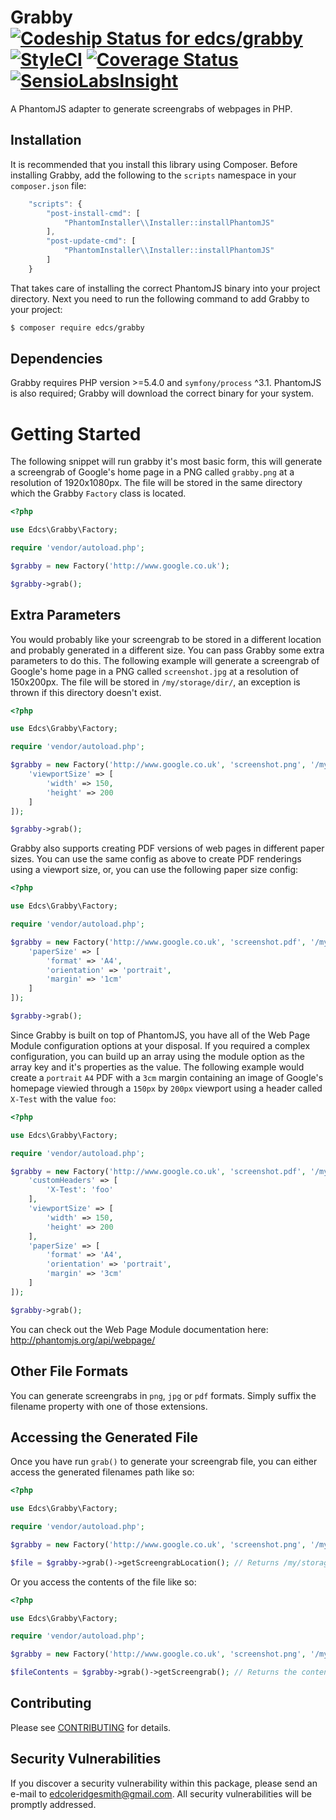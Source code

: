 # Grabby [ ![Codeship Status for edcs/grabby](https://codeship.com/projects/da4c26b0-b5f2-0133-6bbf-724fe1788ad4/status?branch=master)](https://codeship.com/projects/134212) [![StyleCI](https://styleci.io/repos/37073224/shield)](https://styleci.io/repos/37073224) [![Coverage Status](https://coveralls.io/repos/github/edcs/grabby/badge.svg?branch=master)](https://coveralls.io/github/edcs/grabby?branch=master) [![SensioLabsInsight](https://insight.sensiolabs.com/projects/8e1185a8-27f7-4eff-8de3-6b0e10179f90/mini.png)](https://insight.sensiolabs.com/projects/8e1185a8-27f7-4eff-8de3-6b0e10179f90)

A PhantomJS adapter to generate screengrabs of webpages in PHP.

## Installation

It is recommended that you install this library using Composer. Before installing Grabby, add the following to the
`scripts` namespace in your `composer.json` file:

```javascript
    "scripts": {
        "post-install-cmd": [
            "PhantomInstaller\\Installer::installPhantomJS"
        ],
        "post-update-cmd": [
            "PhantomInstaller\\Installer::installPhantomJS"
        ]
    }
```

That takes care of installing the correct PhantomJS binary into your project directory. Next you need to run the
following command to add Grabby to your project:

```bash
$ composer require edcs/grabby
```

## Dependencies

Grabby requires PHP version >=5.4.0 and `symfony/process` ^3.1. PhantomJS is also required; Grabby will download the
correct binary for your system.

# Getting Started

The following snippet will run grabby it's most basic form, this will generate a screengrab of Google's home page in a 
PNG called `grabby.png` at a resolution of 1920x1080px. The file will be stored in the same directory which the Grabby 
`Factory` class is located.

```php
<?php

use Edcs\Grabby\Factory;

require 'vendor/autoload.php';

$grabby = new Factory('http://www.google.co.uk');

$grabby->grab();
```    

## Extra Parameters

You would probably like your screengrab to be stored in a different location and probably generated in a different size.
You can pass Grabby some extra parameters to do this. The following example will generate a screengrab of Google's home 
page in a PNG called `screenshot.jpg` at a resolution of 150x200px. The file will be stored in `/my/storage/dir/`, an 
exception is thrown if this directory doesn't exist.

```php
<?php

use Edcs\Grabby\Factory;

require 'vendor/autoload.php';

$grabby = new Factory('http://www.google.co.uk', 'screenshot.png', '/my/storage/dir/', [
    'viewportSize' => [
        'width' => 150,
        'height' => 200
    ]
]);

$grabby->grab();
```

Grabby also supports creating PDF versions of web pages in different paper sizes. You can use the same config as above
to create PDF renderings using a viewport size, or, you can use the following paper size config:

```php
<?php

use Edcs\Grabby\Factory;

require 'vendor/autoload.php';

$grabby = new Factory('http://www.google.co.uk', 'screenshot.pdf', '/my/storage/dir/', [
    'paperSize' => [
        'format' => 'A4',
        'orientation' => 'portrait',
        'margin' => '1cm'
    ]
]);

$grabby->grab();
```

Since Grabby is built on top of PhantomJS, you have all of the Web Page Module configuration options at your disposal. If
you required a complex configuration, you can build up an array using the module option as the array key and it's properties
as the value. The following example would create a `portrait` `A4` PDF with a `3cm` margin containing an image of Google's
homepage viewied through a `150px` by `200px` viewport using a header called `X-Test` with the value `foo`:

```php
<?php

use Edcs\Grabby\Factory;

require 'vendor/autoload.php';

$grabby = new Factory('http://www.google.co.uk', 'screenshot.pdf', '/my/storage/dir/', [
    'customHeaders' => [
        'X-Test': 'foo'
    ],
    'viewportSize' => [
        'width' => 150,
        'height' => 200
    ],
    'paperSize' => [
        'format' => 'A4',
        'orientation' => 'portrait',
        'margin' => '3cm'
    ]
]);

$grabby->grab();
```

You can check out the Web Page Module documentation here: http://phantomjs.org/api/webpage/

## Other File Formats

You can generate screengrabs in `png`, `jpg` or `pdf` formats. Simply suffix the filename property with one of those 
extensions.

## Accessing the Generated File

Once you have run `grab()` to generate your screengrab file, you can either access the generated filenames path like so:

```php
<?php

use Edcs\Grabby\Factory;

require 'vendor/autoload.php';

$grabby = new Factory('http://www.google.co.uk', 'screenshot.png', '/my/storage/dir/', 150, 200);

$file = $grabby->grab()->getScreengrabLocation(); // Returns /my/storage/dir/screenshot.png
```    

Or you access the contents of the file like so:

```php
<?php

use Edcs\Grabby\Factory;

require 'vendor/autoload.php';

$grabby = new Factory('http://www.google.co.uk', 'screenshot.png', '/my/storage/dir/', 150, 200);

$fileContents = $grabby->grab()->getScreengrab(); // Returns the contents of /my/storage/dir/screenshot.png
```    

## Contributing

Please see [CONTRIBUTING](https://github.com/edcs/grabby/blob/master/CONTRIBUTING.md) for details.

## Security Vulnerabilities

If you discover a security vulnerability within this package, please send an e-mail to edcoleridgesmith@gmail.com. All 
security vulnerabilities will be promptly addressed.

